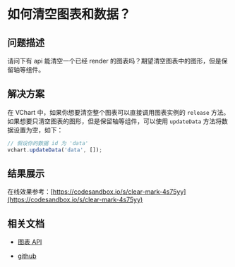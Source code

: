 # 如何清空图表和数据？

## 问题描述

请问下有 api 能清空一个已经 render 的图表吗？期望清空图表中的图形，但是保留轴等组件。

## 解决方案

在 VChart 中，如果你想要清空整个图表可以直接调用图表实例的 `release` 方法。如果想要只清空图表的图形，但是保留轴等组件，可以使用 `updateData` 方法将数据设置为空，如下：

```ts
// 假设你的数据 id 为 'data'
vchart.updateData('data', []);
```

## 结果展示

在线效果参考：[https://codesandbox.io/s/clear-mark-4s75yy](https://codesandbox.io/s/clear-mark-4s75yy)

## 相关文档

- [图表 API](https://www.visactor.io/vchart/api/API/vchart)

* [github](https://github.com/VisActor/VChart)
